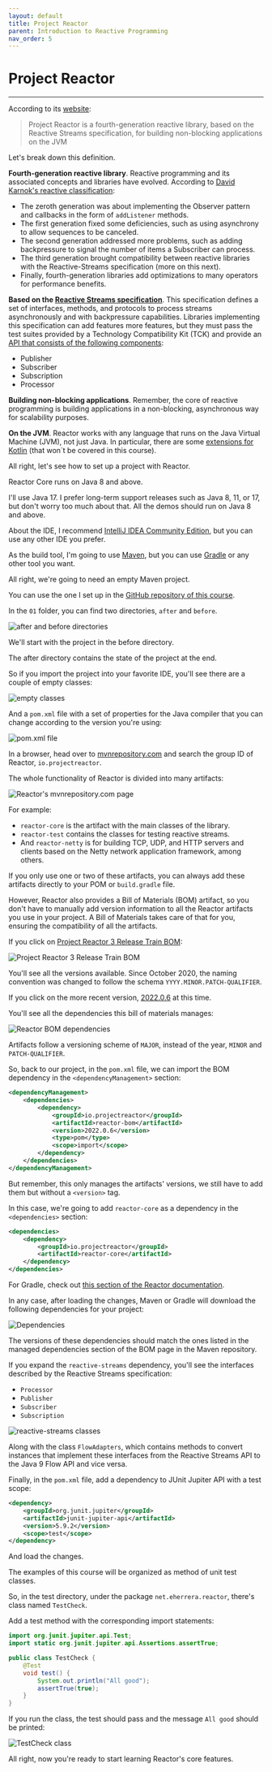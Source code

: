 ```yaml
---
layout: default
title: Project Reactor
parent: Introduction to Reactive Programming
nav_order: 5
---
```


# Project Reactor
* * *
According to its [website](https://projectreactor.io):

> Project Reactor is a fourth-generation reactive library, based on the Reactive Streams specification, for building non-blocking applications on the JVM

Let's break down this definition.

**Fourth-generation reactive library**. Reactive programming and its associated concepts and libraries have evolved. According to [David Karnok's reactive classification](https://akarnokd.blogspot.com/2016/03/operator-fusion-part-1.html):
- The zeroth generation was about implementing the Observer pattern and callbacks in the form of `addListener` methods. 
- The first generation fixed some deficiencies, such as using asynchrony to allow sequences to be canceled. 
- The second generation addressed more problems, such as adding backpressure to signal the number of items a Subscriber can process. 
- The third generation brought compatibility between reactive libraries with the Reactive-Streams specification (more on this next).
- Finally, fourth-generation libraries add optimizations to many operators for performance benefits.

**Based on the [Reactive Streams specification](https://www.reactive-streams.org)**. This specification defines a set of interfaces, methods, and protocols to process streams asynchronously and with backpressure capabilities. Libraries implementing this specification can add features more features, but they must pass the test suites provided by a Technology Compatibility Kit (TCK) and provide an [API that consists of the following components](https://github.com/reactive-streams/reactive-streams-jvm/blob/v1.0.3/README.md#api-components):
- Publisher
- Subscriber
- Subscription
- Processor

**Building non-blocking applications**. Remember, the core of reactive programming is building applications in a non-blocking, asynchronous way for scalability purposes.

**On the JVM**. Reactor works with any language that runs on the Java Virtual Machine (JVM), not just Java. In particular, there are some [extensions for Kotlin](https://projectreactor.io/docs/core/release/reference/#kotlin) (that won´t be covered in this course).

All right, let's see how to set up a project with Reactor.

Reactor Core runs on Java 8 and above. 

I'll use Java 17. I prefer long-term support releases such as Java 8, 11, or 17, but don't worry too much about that. All the demos should run on Java 8 and above.

About the IDE, I recommend [IntelliJ IDEA Community Edition](https://www.jetbrains.com/idea/download/), but you can use any other IDE you prefer.

As the build tool, I'm going to use [Maven](https://maven.apache.org/index.html), but you can use [Gradle](https://gradle.org/) or any other tool you want.

All right, we're going to need an empty Maven project. 

You can use the one I set up in the [GitHub repository of this course](https://github.com/eh3rrera/project-reactor-course).

In the `01` folder, you can find two directories, `after` and `before`.

![after and before directories](images/28.png)

We'll start with the project in the before directory.

The after directory contains the state of the project at the end.

So if you import the project into your favorite IDE, you'll see there are a couple of empty classes:

![empty classes](images/29.png)

And a `pom.xml` file with a set of properties for the Java compiler that you can change according to the version you're using:

![pom.xml file](images/30.png)

In a browser, head over to [mvnrepository.com](https://mvnrepository.com) and search the group ID of Reactor, `io.projectreactor`.

The whole functionality of Reactor is divided into many artifacts:

![Reactor's mvnrepository.com page](images/31.png)

For example:
- `reactor-core` is the artifact with the main classes of the library.
- `reactor-test` contains the classes for testing reactive streams.
- And `reactor-netty` is for building TCP, UDP, and HTTP servers and clients based on the Netty network application framework, among others.

If you only use one or two of these artifacts, you can always add these artifacts directly to your POM or `build.gradle` file.

However, Reactor also provides a Bill of Materials (BOM) artifact, so you don't have to manually add version information to all the Reactor artifacts you use in your project. A Bill of Materials takes care of that for you, ensuring the compatibility of all the artifacts.

If you click on [Project Reactor 3 Release Train BOM](https://mvnrepository.com/artifact/io.projectreactor/reactor-bom):

![Project Reactor 3 Release Train BOM](images/32.png)

You'll see all the versions available. Since October 2020, the naming convention was changed to follow the schema `YYYY.MINOR.PATCH-QUALIFIER`.

If you click on the more recent version, [2022.0.6](https://mvnrepository.com/artifact/io.projectreactor/reactor-bom/2022.0.6) at this time.

You'll see all the dependencies this bill of materials manages:

![Reactor BOM dependencies](images/33.png)

Artifacts follow a versioning scheme of `MAJOR`, instead of the year, `MINOR` and `PATCH-QUALIFIER`.

So, back to our project, in the `pom.xml` file, we can import the BOM dependency in the `<dependencyManagement>` section:
```xml
<dependencyManagement> 
    <dependencies>
        <dependency>
            <groupId>io.projectreactor</groupId>
            <artifactId>reactor-bom</artifactId>
            <version>2022.0.6</version>
            <type>pom</type>
            <scope>import</scope>
        </dependency>
    </dependencies>
</dependencyManagement>
```

But remember, this only manages the artifacts' versions, we still have to add them but without a `<version>` tag.
    
In this case, we're going to add `reactor-core` as a dependency in the `<dependencies>` section:
```xml
<dependencies>
    <dependency>
        <groupId>io.projectreactor</groupId>
        <artifactId>reactor-core</artifactId> 
    </dependency>
</dependencies>
```

For Gradle, check out [this section of the Reactor documentation](https://projectreactor.io/docs/core/release/reference/#_gradle_installation).

In any case, after loading the changes, Maven or Gradle will download the following dependencies for your project:

![Dependencies](images/34.png)

The versions of these dependencies should match the ones listed in the managed dependencies section of the BOM page in the Maven repository.

If you expand the `reactive-streams` dependency, you'll see the interfaces described by the Reactive Streams specification:
- `Processor`
- `Publisher`
- `Subscriber`
- `Subscription`

![reactive-streams classes](images/35.png)

Along with the class `FlowAdapters`, which contains methods to convert instances that implement these interfaces from the Reactive Streams API to the Java 9 Flow API and vice versa.

Finally, in the `pom.xml` file, add a dependency to JUnit Jupiter API with a test scope:
```xml
<dependency>
    <groupId>org.junit.jupiter</groupId>
    <artifactId>junit-jupiter-api</artifactId>
    <version>5.9.2</version>
    <scope>test</scope>
</dependency>
```

And load the changes.

The examples of this course will be organized as method of unit test classes.

So, in the test directory, under the package `net.eherrera.reactor`, there's class named `TestCheck`.

Add a test method with the corresponding import statements:
```java
import org.junit.jupiter.api.Test;
import static org.junit.jupiter.api.Assertions.assertTrue;

public class TestCheck {
    @Test
    void test() {
        System.out.println("All good");
        assertTrue(true);
    }
}
```

If you run the class, the test should pass and the message `All good` should be printed:

![TestCheck class](images/36.png)

All right, now you're ready to start learning Reactor's core features.


